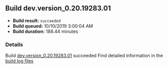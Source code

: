 ## Build dev.version_0.20.19283.01
- **Build result:** `succeeded`
- **Build queued:** 10/10/2019 3:00:04 AM
- **Build duration:** 188.44 minutes
### Details
Build [dev.version_0.20.19283.01](https://winappstudio.visualstudio.com/web/build.aspx?pcguid=a4ef43be-68ce-4195-a619-079b4d9834c2&builduri=vstfs%3a%2f%2f%2fBuild%2fBuild%2f31441) succeeded
Find detailed information in the [build log files]()
